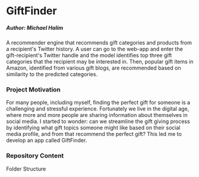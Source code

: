 # GiftFinder
##### Author: Michael Halim

A recommender engine that recommends gift categories and products from a recipient's Twitter history. A user can go to the web-app and enter the gift-recipient's Twitter handle and the model identifies top three gift categories that the recipient may be interested in. Then, popular gift items in Amazon, identified from various gift blogs, are recommended based on similarity to the predicted categories.

### Project Motivation

For many people, including myself, finding the perfect gift for someone is a challenging and stressful experience. Fortunately we live in the digital age, where more and more people are sharing information about themselves in social media. I started to wonder: can we streamline the gift giving process by identifying what gift topics someone might like based on their social media profile, and from that recommend the perfect gift? This led me to develop an app called GiftFinder.

### Repository Content

Folder Structure
